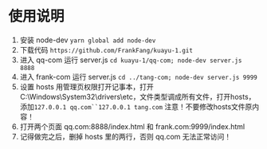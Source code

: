  # 使用说明
1. 安装 node-dev
    `yarn global add node-dev`
2. 下载代码 
    `https://github.com/FrankFang/kuayu-1.git`
3. 进入 qq-com 运行 server.js
    `cd kuayu-1/qq-com; node-dev server.js 8888`
4. 进入 frank-com 运行 server.js
    `cd ../tang-com; node-dev server.js 9999`
5. 设置 hosts
  用管理页权限打开记事本，打开 C:\Windows\System32\drivers\etc，文件类型调成所有文件，打开hosts，添加`127.0.0.1 qq.com``127.0.0.1 tang.com`
  注意！不要修改hosts文件原内容！
6. 打开两个页面 qq.com:8888/index.html 和 frank.com:9999/index.html
7. 记得做完之后，删掉 hosts 里的两行，否则 qq.com 无法正常访问！
